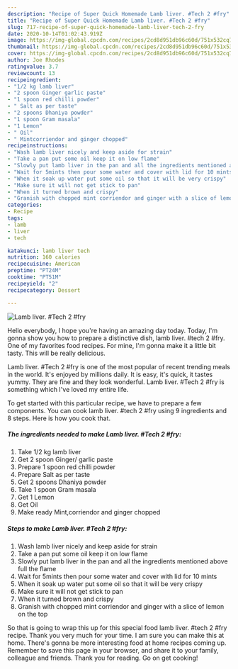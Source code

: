 ```yaml
---
description: "Recipe of Super Quick Homemade Lamb liver. #Tech 2 #fry"
title: "Recipe of Super Quick Homemade Lamb liver. #Tech 2 #fry"
slug: 717-recipe-of-super-quick-homemade-lamb-liver-tech-2-fry
date: 2020-10-14T01:02:43.919Z
image: https://img-global.cpcdn.com/recipes/2cd8d951db96c60d/751x532cq70/lamb-liver-tech-2-fry-recipe-main-photo.jpg
thumbnail: https://img-global.cpcdn.com/recipes/2cd8d951db96c60d/751x532cq70/lamb-liver-tech-2-fry-recipe-main-photo.jpg
cover: https://img-global.cpcdn.com/recipes/2cd8d951db96c60d/751x532cq70/lamb-liver-tech-2-fry-recipe-main-photo.jpg
author: Joe Rhodes
ratingvalue: 3.7
reviewcount: 13
recipeingredient:
- "1/2 kg lamb liver"
- "2 spoon Ginger garlic paste"
- "1 spoon red chilli powder"
- " Salt as per taste"
- "2 spoons Dhaniya powder"
- "1 spoon Gram masala"
- "1 Lemon"
- " Oil"
- " Mintcorriendor and ginger chopped"
recipeinstructions:
- "Wash lamb liver nicely and keep aside for strain"
- "Take a pan put some oil keep it on low flame"
- "Slowly put lamb liver in the pan and all the ingredients mentioned above full the flame"
- "Wait for 5mints then pour some water and cover with lid for 10 mints"
- "When it soak up water put some oil so that it will be very crispy"
- "Make sure it will not get stick to pan"
- "When it turned brown and crispy"
- "Granish with chopped mint corriendor and ginger with a slice of lemon on the top"
categories:
- Recipe
tags:
- lamb
- liver
- tech

katakunci: lamb liver tech 
nutrition: 160 calories
recipecuisine: American
preptime: "PT24M"
cooktime: "PT51M"
recipeyield: "2"
recipecategory: Dessert

---
```



![Lamb liver. #Tech 2 #fry](https://img-global.cpcdn.com/recipes/2cd8d951db96c60d/751x532cq70/lamb-liver-tech-2-fry-recipe-main-photo.jpg)

Hello everybody, I hope you're having an amazing day today. Today, I'm gonna show you how to prepare a distinctive dish, lamb liver. #tech 2 #fry. One of my favorites food recipes. For mine, I'm gonna make it a little bit tasty. This will be really delicious.

Lamb liver. #Tech 2 #fry is one of the most popular of recent trending meals in the world. It's enjoyed by millions daily. It is easy, it's quick, it tastes yummy. They are fine and they look wonderful. Lamb liver. #Tech 2 #fry is something which I've loved my entire life.




To get started with this particular recipe, we have to prepare a few components. You can cook lamb liver. #tech 2 #fry using 9 ingredients and 8 steps. Here is how you cook that.

<!--inarticleads1-->

##### The ingredients needed to make Lamb liver. #Tech 2 #fry:

1. Take 1/2 kg lamb liver
1. Get 2 spoon Ginger/ garlic paste
1. Prepare 1 spoon red chilli powder
1. Prepare  Salt as per taste
1. Get 2 spoons Dhaniya powder
1. Take 1 spoon Gram masala
1. Get 1 Lemon
1. Get  Oil
1. Make ready  Mint,corriendor and ginger chopped




<!--inarticleads2-->

##### Steps to make Lamb liver. #Tech 2 #fry:

1. Wash lamb liver nicely and keep aside for strain
1. Take a pan put some oil keep it on low flame
1. Slowly put lamb liver in the pan and all the ingredients mentioned above full the flame
1. Wait for 5mints then pour some water and cover with lid for 10 mints
1. When it soak up water put some oil so that it will be very crispy
1. Make sure it will not get stick to pan
1. When it turned brown and crispy
1. Granish with chopped mint corriendor and ginger with a slice of lemon on the top




So that is going to wrap this up for this special food lamb liver. #tech 2 #fry recipe. Thank you very much for your time. I am sure you can make this at home. There's gonna be more interesting food at home recipes coming up. Remember to save this page in your browser, and share it to your family, colleague and friends. Thank you for reading. Go on get cooking!
